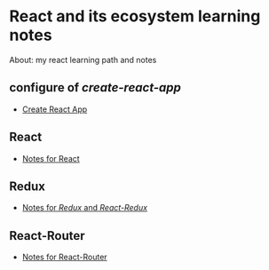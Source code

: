 # React and its ecosystem learning notes

About: my react learning path and notes

## configure of *create-react-app*

- [Create React App](./Notes/React/CreateReactApp.md)

## React

- [Notes for React](./Notes/React/ReadMe.md)

## Redux

- [Notes for *Redux* and *React-Redux*](./Notes/Redux/ReadMe.md)

## React-Router

- [Notes for React-Router](./Notes/React-Router/ReadMe.md)
